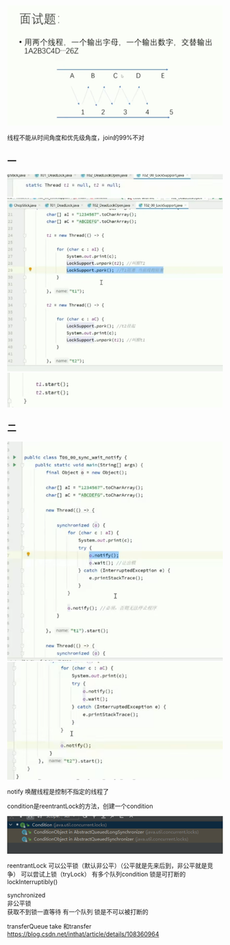 ![img_5.png](img/img_5.png)

线程不能从时间角度和优先级角度，join的99%不对

一
---
![img_9.png](img/img_9.png)
![img_7.png](img/img_7.png)
![img_8.png](img/img_8.png)

二
---

![img_10.png](img/img_10.png)
![img_11.png](img/img_11.png)


notify 唤醒线程是控制不指定的线程了

condition是reentrantLock的方法，创建一个condition

![img_12.png](img/img_12.png)

reentrantLock 
    可以公平锁（默认非公平）（公平就是先来后到，非公平就是竞争） 
    可以尝试上锁（tryLock） 
    有多个队列condition 
    锁是可打断的 lockInterruptibly()

synchronized    
    非公平锁  
    获取不到锁一直等待 
    有一个队列 
    锁是不可以被打断的


transferQueue take 和transfer
https://blog.csdn.net/inthat/article/details/108360964